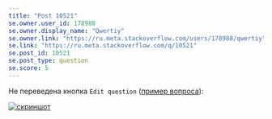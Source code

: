 ```yaml
---
title: "Post 10521"
se.owner.user_id: 178988
se.owner.display_name: "Qwertiy"
se.owner.link: "https://ru.meta.stackoverflow.com/users/178988/qwertiy"
se.link: "https://ru.meta.stackoverflow.com/q/10521"
se.post_id: 10521
se.post_type: question
se.score: 5
---
```

<p>Не переведена кнопка <code>Edit question</code> (<a href="//ru.stackoverflow.com/q/1141968/178988">пример вопроса</a>):</p>
<p><a href="https://i.stack.imgur.com/uGLWW.png" rel="nofollow noreferrer"><img src="https://i.stack.imgur.com/uGLWW.png" alt="скриншот" /></a></p>
